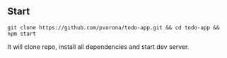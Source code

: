Start
--

```git clone https://github.com/pvorona/todo-app.git && cd todo-app && npm start```

It will clone repo, install all dependencies and start dev server.
